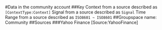 #Data in the community account
##Key
Context from a source described as `[ContextType:Context]`
Signal from a source described as `Signal`
Time Range from a source described as `ISO8601 ~ ISO8601`
##Groupspace
name: Community
##Sources
###Yahoo Finance
[Source:YahooFinance]
